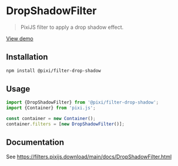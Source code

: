 # DropShadowFilter

> PixiJS filter to apply a drop shadow effect.

[View demo](https://filters.pixijs.download/main/demo/index.html?enabled=DropShadowFilter)

## Installation

```bash
npm install @pixi/filter-drop-shadow
```

## Usage

```js
import {DropShadowFilter} from '@pixi/filter-drop-shadow';
import {Container} from 'pixi.js';

const container = new Container();
container.filters = [new DropShadowFilter()];
```

## Documentation

See https://filters.pixijs.download/main/docs/DropShadowFilter.html